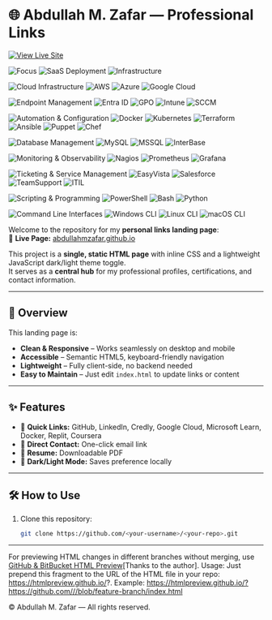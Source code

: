 # 🌐 Abdullah M. Zafar — Professional Links

[![View Live Site](https://img.shields.io/badge/View%20Live%20Site-34A853?style=for-the-badge&logo=githubpages&logoColor=white)](https://abdullahmzafar.github.io/)

![Focus](https://img.shields.io/badge/Focus-EA4335?style=for-the-badge&logo=target&logoColor=white)
![SaaS Deployment](https://img.shields.io/badge/SaaS-Deployment-1E3A8A?style=for-the-badge&logo=cloudsmith&logoColor=white) ![Infrastructure](https://img.shields.io/badge/Infrastructure-As%20Code-3E8E41?style=for-the-badge&logo=terraform&logoColor=white)

![Cloud Infrastructure](https://img.shields.io/badge/Cloud%20Infrastructure-4285F4?style=for-the-badge&logo=icloud&logoColor=white)
![AWS](https://img.shields.io/badge/AWS-FF9900?style=for-the-badge&logo=amazonaws&logoColor=white)
![Azure](https://img.shields.io/badge/Azure-0089D6?style=for-the-badge&logo=microsoftazure&logoColor=white)
![Google Cloud](https://img.shields.io/badge/GCP-4285F4?style=for-the-badge&logo=googlecloud&logoColor=white)

![Endpoint Management](https://img.shields.io/badge/Endpoint%20Management-34A853?style=for-the-badge&logo=microsoftintune&logoColor=white)
![Entra ID](https://img.shields.io/badge/Entra%20ID-2563EB?style=for-the-badge&logo=microsoftazure&logoColor=white)
![GPO](https://img.shields.io/badge/Group%20Policy-6B7280?style=for-the-badge&logo=windows&logoColor=white)
![Intune](https://img.shields.io/badge/Intune-0078D4?style=for-the-badge&logo=microsoftintune&logoColor=white)
![SCCM](https://img.shields.io/badge/SCCM-0067B8?style=for-the-badge&logo=microsoft&logoColor=white)

![Automation & Configuration](https://img.shields.io/badge/Automation%20%26%20Configuration-FBBC05?style=for-the-badge&logo=terraform&logoColor=white)
![Docker](https://img.shields.io/badge/Docker-2396ED?style=for-the-badge&logo=docker&logoColor=white)
![Kubernetes](https://img.shields.io/badge/Kubernetes-326CE5?style=for-the-badge&logo=kubernetes&logoColor=white)
![Terraform](https://img.shields.io/badge/Terraform-7B42BC?style=for-the-badge&logo=terraform&logoColor=white)
![Ansible](https://img.shields.io/badge/Ansible-CC0000?style=for-the-badge&logo=ansible&logoColor=white)
![Puppet](https://img.shields.io/badge/Puppet-FFAE1A?style=for-the-badge&logo=puppet&logoColor=black)
![Chef](https://img.shields.io/badge/Chef-FE7C3F?style=for-the-badge&logo=chef&logoColor=white)

![Database Management](https://img.shields.io/badge/Database%20Management-34A853?style=for-the-badge&logo=databricks&logoColor=white)
![MySQL](https://img.shields.io/badge/MySQL-00618A?style=for-the-badge&logo=mysql&logoColor=white)
![MSSQL](https://img.shields.io/badge/MS%20SQL-CC2927?style=for-the-badge&logo=microsoftsqlserver&logoColor=white)
![InterBase](https://img.shields.io/badge/InterBase-FF6600?style=for-the-badge&logo=database&logoColor=white)

![Monitoring & Observability](https://img.shields.io/badge/Monitoring%20%26%20Observability-4285F4?style=for-the-badge&logo=prometheus&logoColor=white)
![Nagios](https://img.shields.io/badge/Nagios-4B5563?style=for-the-badge&logo=nagios&logoColor=white)
![Prometheus](https://img.shields.io/badge/Prometheus-E6522C?style=for-the-badge&logo=prometheus&logoColor=white)
![Grafana](https://img.shields.io/badge/Grafana-F46800?style=for-the-badge&logo=grafana&logoColor=white)

![Ticketing & Service Management](https://img.shields.io/badge/Ticketing%20%26%20Service%20Management-FBBC05?style=for-the-badge&logo=salesforce&logoColor=white)
![EasyVista](https://img.shields.io/badge/EasyVista-4F46E5?style=for-the-badge&logo=appstore&logoColor=white)
![Salesforce](https://img.shields.io/badge/Salesforce-00A1E0?style=for-the-badge&logo=salesforce&logoColor=white)
![TeamSupport](https://img.shields.io/badge/TeamSupport-1D4ED8?style=for-the-badge&logo=teamspeak&logoColor=white)
![ITIL](https://img.shields.io/badge/ITIL-9333EA?style=for-the-badge&logo=bookstack&logoColor=white)

![Scripting & Programming](https://img.shields.io/badge/Scripting%20%26%20Programming-34A853?style=for-the-badge&logo=python&logoColor=white)
![PowerShell](https://img.shields.io/badge/PowerShell-2563EB?style=for-the-badge&logo=powershell&logoColor=white)
![Bash](https://img.shields.io/badge/Bash-4EAA25?style=for-the-badge&logo=gnubash&logoColor=white)
![Python](https://img.shields.io/badge/Python-3776AB?style=for-the-badge&logo=python&logoColor=white)

![Command Line Interfaces](https://img.shields.io/badge/Command%20Line%20Interfaces-EA4335?style=for-the-badge&logo=gnometerminal&logoColor=white)
![Windows CLI](https://img.shields.io/badge/Windows%20CLI-0078D6?style=for-the-badge&logo=windows&logoColor=white)
![Linux CLI](https://img.shields.io/badge/Linux%20Shell-FCC624?style=for-the-badge&logo=linux&logoColor=black)
![macOS CLI](https://img.shields.io/badge/macOS%20Terminal-6B7280?style=for-the-badge&logo=apple&logoColor=white)


Welcome to the repository for my **personal links landing page**:  
🔗 **Live Page:** [abdullahmzafar.github.io](https://abdullahmzafar.github.io/)

This project is a **single, static HTML page** with inline CSS and a lightweight JavaScript dark/light theme toggle.  
It serves as a **central hub** for my professional profiles, certifications, and contact information.

---

## 📖 Overview
This landing page is:
- **Clean & Responsive** – Works seamlessly on desktop and mobile
- **Accessible** – Semantic HTML5, keyboard-friendly navigation
- **Lightweight** – Fully client-side, no backend needed
- **Easy to Maintain** – Just edit `index.html` to update links or content

---

## ✨ Features
- 🔗 **Quick Links:** GitHub, LinkedIn, Credly, Google Cloud, Microsoft Learn, Docker, Replit, Coursera  
- 📧 **Direct Contact:** One-click email link  
- 📄 **Resume:** Downloadable PDF  
- 🌙 **Dark/Light Mode:** Saves preference locally  

---

## 🛠 How to Use
1. Clone this repository:
   ```bash
   git clone https://github.com/<your-username>/<your-repo>.git

---

For previewing HTML changes in different branches without merging, use [GitHub & BitBucket HTML Preview](https://github.com/htmlpreview/htmlpreview.github.com)[Thanks to the author].
Usage:
Just prepend this fragment to the URL of the HTML file in your repo:
https://htmlpreview.github.io/?. 
Example: [https://htmlpreview.github.io/?https://github.com/<your-username>/<your-repo>/blob/feature-branch/index.html](https://htmlpreview.github.io/?https://github.com/abdullahMzafar/abdullahMzafar.github.io/blob/HTML-Preview/index.html)

© Abdullah M. Zafar — All rights reserved.

